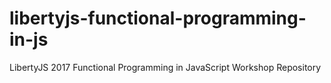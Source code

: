 # libertyjs-functional-programming-in-js
LibertyJS 2017 Functional Programming in JavaScript Workshop Repository
